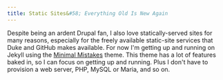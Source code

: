 ```yaml
---
title: Static Sites&#58; Everything Old Is New Again
---
```


Despite being an ardent Drupal fan, I also love statically-served sites for many reasons, especially for the freely available static-site services that Duke and GitHub makes available. For now I'm getting up and running on Jekyll using the [Minimal Mistakes](https://mmistakes.github.io/minimal-mistakes/) theme. This theme has a lot of features baked in, so I can focus on getting up and running. Plus I don't have to provision a web server, PHP, MySQL or Maria, and so on.
